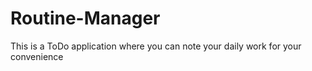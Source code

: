 # Routine-Manager
This is a ToDo application where you can note your daily work for your convenience
